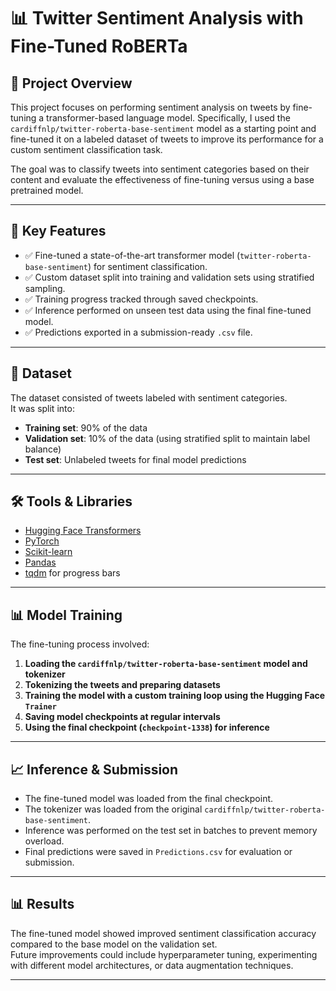 # 📊 Twitter Sentiment Analysis with Fine-Tuned RoBERTa

## 📌 Project Overview

This project focuses on performing sentiment analysis on tweets by fine-tuning a transformer-based language model. Specifically, I used the `cardiffnlp/twitter-roberta-base-sentiment` model as a starting point and fine-tuned it on a labeled dataset of tweets to improve its performance for a custom sentiment classification task.

The goal was to classify tweets into sentiment categories based on their content and evaluate the effectiveness of fine-tuning versus using a base pretrained model.

---

## 🚀 Key Features

- ✅ Fine-tuned a state-of-the-art transformer model (`twitter-roberta-base-sentiment`) for sentiment classification.
- ✅ Custom dataset split into training and validation sets using stratified sampling.
- ✅ Training progress tracked through saved checkpoints.
- ✅ Inference performed on unseen test data using the final fine-tuned model.
- ✅ Predictions exported in a submission-ready `.csv` file.

---

## 📝 Dataset

The dataset consisted of tweets labeled with sentiment categories.  
It was split into:

- **Training set**: 90% of the data
- **Validation set**: 10% of the data (using stratified split to maintain label balance)
- **Test set**: Unlabeled tweets for final model predictions

---

## 🛠️ Tools & Libraries

- [Hugging Face Transformers](https://huggingface.co/docs/transformers/)
- [PyTorch](https://pytorch.org/)
- [Scikit-learn](https://scikit-learn.org/)
- [Pandas](https://pandas.pydata.org/)
- [tqdm](https://github.com/tqdm/tqdm) for progress bars

---

## 📊 Model Training

The fine-tuning process involved:

1. **Loading the `cardiffnlp/twitter-roberta-base-sentiment` model and tokenizer**
2. **Tokenizing the tweets and preparing datasets**
3. **Training the model with a custom training loop using the Hugging Face `Trainer`**
4. **Saving model checkpoints at regular intervals**
5. **Using the final checkpoint (`checkpoint-1338`) for inference**

---

## 📈 Inference & Submission

- The fine-tuned model was loaded from the final checkpoint.
- The tokenizer was loaded from the original `cardiffnlp/twitter-roberta-base-sentiment`.
- Inference was performed on the test set in batches to prevent memory overload.
- Final predictions were saved in `Predictions.csv` for evaluation or submission.

---


## 📊 Results

The fine-tuned model showed improved sentiment classification accuracy compared to the base model on the validation set.  
Future improvements could include hyperparameter tuning, experimenting with different model architectures, or data augmentation techniques.

---

